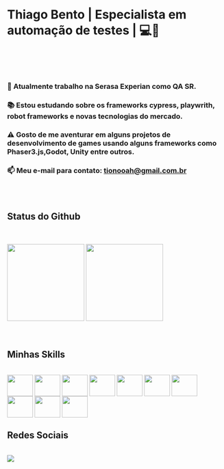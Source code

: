 #  Thiago Bento | Especialista em automação de testes |  💻🚀 <br>

<br><br><br>

### 🔭 Atualmente trabalho na Serasa Experian como QA SR.

### 📚 Estou estudando sobre os frameworks cypress, playwrith, robot frameworks e novas tecnologias do mercado.

### ⚠️ Gosto de me aventurar em alguns projetos de desenvolvimento de games usando alguns frameworks como Phaser3.js,Godot, Unity entre outros. 

### 📫 Meu e-mail para contato: tionooah@gmail.com.br

<br><br>
## Status do Github

<br>
<br>
<div>
<img height="180em" src="https://github-readme-stats.vercel.app/api?username=Thihbs&show_icons=true&theme=midnight-purple"/>
<img height="180em" src="https://github-readme-stats.vercel.app/api/top-langs/?username=Thihbs&layout=compact&theme=midnight-purple&hide_title=true"/>
</div>
<br>
<br>


## Minhas Skills

<div style="display: inline-block"> <br>
<img align="center" height="50" width="60" src="https://cdn.jsdelivr.net/gh/devicons/devicon/icons/java/java-original-wordmark.svg" />
<img align="center" height="50" width="60" src="https://cdn.jsdelivr.net/gh/devicons/devicon/icons/javascript/javascript-original.svg"/>
<img align="center" height="50" width="60" src="https://cdn.jsdelivr.net/gh/devicons/devicon/icons/selenium/selenium-original.svg"/>
<img align="center" height="50" width="60" src="https://cdn.jsdelivr.net/gh/devicons/devicon/icons/cucumber/cucumber-plain.svg"/>
<img align="center" height="50" width="60" src="https://cdn.jsdelivr.net/gh/devicons/devicon/icons/docker/docker-original-wordmark.svg"/>
<img align="center" height="50" width="60" src="https://cdn.jsdelivr.net/gh/devicons/devicon/icons/jenkins/jenkins-original.svg"/>
<img align="center" height="50" width="60" src="https://cdn.jsdelivr.net/gh/devicons/devicon/icons/jira/jira-original-wordmark.svg"/>
<img align="center" height="50" width="60" src="https://cdn.jsdelivr.net/gh/devicons/devicon/icons/mongodb/mongodb-original-wordmark.svg"/>
<img align="center" height="50" width="60" src="https://cdn.jsdelivr.net/gh/devicons/devicon/icons/nodejs/nodejs-original-wordmark.svg"/>
<img align="center" height="50" width="60" src="https://cdn.jsdelivr.net/gh/devicons/devicon/icons/react/react-original-wordmark.svg"/>   
</div> 
<br> 



## Redes Sociais
<br>
<div>
   <a href="https://www.linkedin.com/in/thiagohenriquebento/" target="_blank"> 
   <img src="https://img.shields.io/badge/LinkedIn-0077B5?style=for-the-badge&logo=linkedin&logoColor=white"/></a>
</div>
